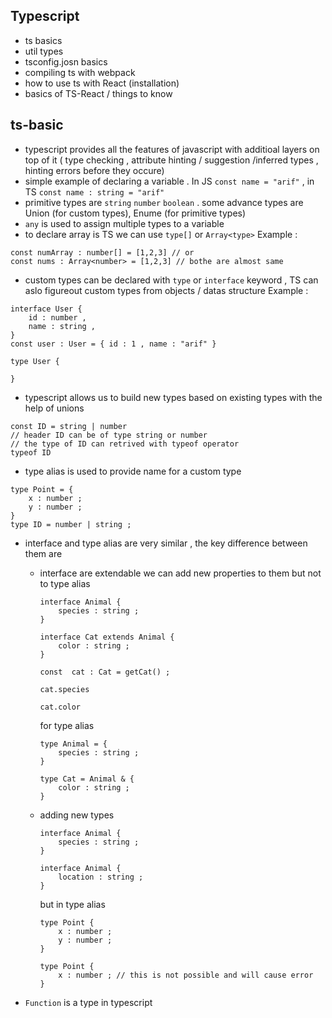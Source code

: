 ## Typescript  
- ts basics 
- util types 
- tsconfig.josn basics 
- compiling ts with webpack
- how to use ts with React (installation) 
- basics of TS-React / things to know 


## ts-basic 
- typescript provides all the features of javascript with additioal layers on top of it ( type checking , attribute hinting / suggestion /inferred types , hinting errors before they occure)
- simple example of declaring a variable . In JS `const name = "arif"` , in TS `const name : string = "arif"`
- primitive types are `string` `number` `boolean` . some advance types are Union (for custom types), Enume (for primitive types)
- `any` is used to assign multiple types to a variable 
- to declare array is TS we can use `type[]` or `Array<type>`
Example :
```
const numArray : number[] = [1,2,3] // or 
const nums : Array<number> = [1,2,3] // bothe are almost same 
```
- custom types can be declared with `type` or `interface` keyword  , TS can aslo figureout custom types from objects / datas structure 
Example : 
```
interface User {
    id : number , 
    name : string ,
}
const user : User = { id : 1 , name : "arif" }
```
```
type User {
    
}
```


- typescript allows us to build new types based on existing types with the help of unions 
```
const ID = string | number 
// header ID can be of type string or number
// the type of ID can retrived with typeof operator 
typeof ID 
```
- type alias is used to provide name for a custom type 
```
type Point = {
    x : number ;
    y : number ;
}
type ID = number | string ;
```

- interface and type alias are very similar , the key difference between them are
    - interface are extendable we can add new properties to them but not to type alias 
        ```
        interface Animal {
            species : string ;
        }

        interface Cat extends Animal {
            color : string ;
        }

        const  cat : Cat = getCat() ;

        cat.species 

        cat.color 

        ```
         for type alias

        ``` 
        type Animal = {
            species : string ; 
        }

        type Cat = Animal & {
            color : string ;
        }

        ```

    - adding new types 
        ```
        interface Animal {
            species : string ;
        }

        interface Animal {
            location : string ;
        }

        ```

        but in type alias 

        ```
        type Point {
            x : number ;
            y : number ;
        }

        type Point {
            x : number ; // this is not possible and will cause error
        }
        ```
- `Function` is a type in typescript 